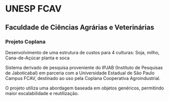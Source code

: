 # UNESP FCAV
## Faculdade de Ciências Agrárias e Veterinárias

### Projeto Coplana
Desenvolvimento de uma estrutura de custos para 4 culturas:
Soja, milho, Cana-de-Açúcar planta e soca

Sistema derivado de pesquisa proveniente do IPJAB (Instituto de Pesquisas de Jaboticabal)
em parceria com a Universidade Estadual de São Paulo Campus FCAV, 
destinado ao uso pela Coplana Cooperativa Agroindustrial.

O projeto utiliza uma abordagem baseada em objetos genéricos, permitindo maior escalabilidade e reutilização.
